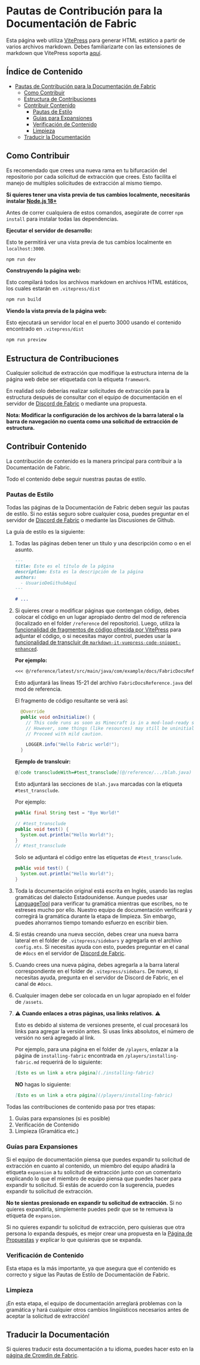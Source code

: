 # Pautas de Contribución para la Documentación de Fabric

Esta página web utiliza [VitePress](https://vitepress.dev/) para generar HTML estático a partir de varios archivos markdown. Debes familiarizarte con las extensiones de markdown que VitePress soporta [aquí](https://vitepress.dev/guide/markdown#features).

## Índice de Contenido

- [Pautas de Contribución para la Documentación de Fabric](#fabric-documentation-contribution-guidelines)
  - [Como Contribuir](#how-to-contribute)
  - [Estructura de Contribuciones](#contributing-framework)
  - [Contribuir Contenido](#contributing-content)
    - [Pautas de Estilo](#style-guidelines)
    - [Guias para Expansiones](#guidance-for-expansion)
    - [Verificación de Contenido](#content-verification)
    - [Limpieza](#cleanup)
  - [Traducir la Documentación](#translating-documentation)

## Como Contribuir

Es recomendado que crees una nueva rama en tu bifurcación del repositorio por cada solicitud de extracción que crees. Esto facilita el manejo de multiples solicitudes de extracción al mismo tiempo.

**Si quieres tener una vista previa de tus cambios localmente, necesitarás instalar [Node.js 18+](https://nodejs.org/en/)**

Antes de correr cualquiera de estos comandos, asegúrate de correr `npm install` para instalar todas las dependencias.

**Ejecutar el servidor de desarrollo:**

Esto te permitirá ver una vista previa de tus cambios localmente en `localhost:3000`.

```sh
npm run dev
```

**Construyendo la página web:**

Esto compilará todos los archivos markdown en archivos HTML estáticos, los cuales estarán en `.vitepress/dist`

```sh
npm run build
```

**Viendo la vista previa de la página web:**

Esto ejecutará un servidor local en el puerto 3000 usando el contenido encontrado en `.vitepress/dist`

```sh
npm run preview
```

## Estructura de Contribuciones

Cualquier solicitud de extracción que modifique la estructura interna de la página web debe ser etiquetada con la etiqueta `framework`.

En realidad solo deberías realizar solicitudes de extracción para la estructura después de consultar con el equipo de documentación en el servidor de [Discord de Fabric](https://discord.gg/v6v4pMv) o mediante una propuesta.

**Nota: Modificar la configuración de los archivos de la barra lateral o la barra de navegación no cuenta como una solicitud de extracción de estructura.**

## Contribuir Contenido

La contribución de contenido es la manera principal para contribuir a la Documentación de Fabric.

Todo el contenido debe seguir nuestras pautas de estilo.

### Pautas de Estilo

Todas las páginas de la Documentación de Fabric deben seguir las pautas de estilo. Si no estás seguro sobre cualquier cosa, puedes preguntar en el servidor de [Discord de Fabric](https://discord.gg/v6v4pMv) o mediante las Discusiones de Github.

La guía de estilo es la siguiente:

1. Todas las páginas deben tener un título y una descripción como o en el asunto.

   ```md
   ---
   title: Este es el título de la página
   description: Esta es la descripción de la página
   authors:
     - UsuarioDeGithubAquí
   ---

   # ...
   ```

2. Si quieres crear o modificar páginas que contengan código, debes colocar el código en un lugar apropiado dentro del mod de referencia (localizado en el folder `/reference` del repositorio). Luego, utiliza la [funcionalidad de fragmentos de código ofrecida por VitePress](https://vitepress.dev/guide/markdown#import-code-snippets) para adjuntar el código, o si necesitas mayor control, puedes usar la [funcionalidad de transcluir de `markdown-it-vuepress-code-snippet-enhanced`](https://github.com/fabioaanthony/markdown-it-vuepress-code-snippet-enhanced).

   **Por ejemplo:**

   ```md
   <<< @/reference/latest/src/main/java/com/example/docs/FabricDocsReference.java{15-21 java}
   ```

   Esto adjuntará las líneas 15-21 del archivo `FabricDocsReference.java` del mod de referencia.

   El fragmento de código resultante se verá así:

   ```java
     @Override
     public void onInitialize() {
       // This code runs as soon as Minecraft is in a mod-load-ready state.
       // However, some things (like resources) may still be uninitialized.
       // Proceed with mild caution.

       LOGGER.info("Hello Fabric world!");
     }
   ```

   **Ejemplo de translcuir:**

   ```md
   @[code transcludeWith=#test_transclude](@/reference/.../blah.java)
   ```

   Esto adjuntará las secciones de `blah.java` marcadas con la etiqueta `#test_transclude`.

   Por ejemplo:

   ```java
   public final String test = "Bye World!"

   // #test_transclude
   public void test() {
     System.out.println("Hello World!");
   }
   // #test_transclude
   ```

   Solo se adjuntará el código entre las etiquetas de `#test_transclude`.

   ```java
   public void test() {
     System.out.println("Hello World!");
   }
   ```

3. Toda la documentación original está escrita en Inglés, usando las reglas gramáticas del dialecto Estadounidense. Aunque puedes usar [LanguageTool](https://languagetool.org/) para verificar tu gramática mientras que escribes, no te estreses mucho por ello. Nuestro equipo de documentación verificará y corregirá la gramática durante la etapa de limpieza. Sin embargo, puedes ahorrarnos tiempo tomando esfuerzo en escribir bien.

4. Si estás creando una nueva sección, debes crear una nueva barra lateral en el folder de `.vitepress/sidebars` y agregarla en el archivo `config.mts`. Si necesitas ayuda con esto, puedes preguntar en el canal de `#docs` en el servidor de [Discord de Fabric](https://discord.gg/v6v4pMv).

5. Cuando crees una nueva página, debes agregarla a la barra lateral correspondiente en el folder de `.vitepress/sidebars`. De nuevo, si necesitas ayuda, pregunta en el servidor de Discord de Fabric, en el canal de `#docs`.

6. Cualquier imagen debe ser colocada en un lugar apropiado en el folder de `/assets`.

7. ⚠️ **Cuando enlaces a otras páginas, usa links relativos.** ⚠️

   Esto es debido al sistema de versiones presente, el cual procesará los links para agregar la versión antes. Si usas links absolutos, el número de versión no será agregado al link.

   Por ejemplo, para una página en el folder de `/players`, enlazar a la página de `installing-fabric` encontrada en `/players/installing-fabric.md` requerirá de lo siguiente:

   ```md
   [Esto es un link a otra página](./installing-fabric)
   ```

   **NO** hagas lo siguiente:

   ```md
   [Esto es un link a otra página](/players/installing-fabric)
   ```

Todas las contribuciones de contenido pasa por tres etapas:

1. Guías para expansiones (si es posible)
2. Verificación de Contenido
3. Limpieza (Gramática etc.)

### Guías para Expansiones

Si el equipo de documentación piensa que puedes expandir tu solicitud de extracción en cuanto al contenido, un miembro del equipo añadirá la etiqueta `expansion` a tu solicitud de extracción junto con un comentario explicando lo que el miembro de equipo piensa que puedes hacer para expandir tu solicitud. Si estás de acuerdo con la sugerencia, puedes expandir tu solicitud de extracción.

**No te sientas presionado en expandir tu solicitud de extracción.** Si no quieres expandirla, simplemente puedes pedir que se te remueva la etiqueta de `expansion`.

Si no quieres expandir tu solicitud de extracción, pero quisieras que otra persona lo expanda después, es mejor crear una propuesta en la [Página de Propuestas](https://github.com/FabricMC/fabric-docs/issues) y explicar lo que quisieras que se expanda.

### Verificación de Contenido

Esta etapa es la más importante, ya que asegura que el contenido es correcto y sigue las Pautas de Estilo de Documentación de Fabric.

### Limpieza

¡En esta etapa, el equipo de documentación arreglará problemas con la gramática y hará cualquier otros cambios lingüísticos necesarios antes de aceptar la solicitud de extracción!

## Traducir la Documentación

Si quieres traducir esta documentación a tu idioma, puedes hacer esto en la [página de Crowdin de Fabric](https://crowdin.com/project/fabricmc).

